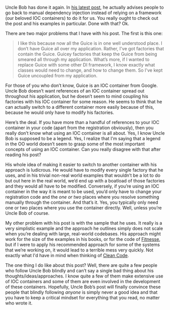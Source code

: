 Uncle Bob has done it again. In <a href="http://blog.objectmentor.com/articles/2010/01/17/dependency-injection-inversion" target="_blank">his latest post</a>, he actually advises people to go back to manual dependency injection instead of relying on a framework (our beloved IOC containers) to do it for us. You really ought to check out the post and his examples in particular. Done with that? Ok.

There are two major problems that I have with his post. The first is this one:

> I like this because now all the Guice is in one well understood place. I don’t have Guice all over my application. Rather, I've got factories that contain the Guice. Guicey factories that keep the Guice from being smeared all through my application. What’s more, if I wanted to replace Guice with some other DI framework, I know exactly what classes would need to change, and how to change them. So I've kept Guice uncoupled from my application.

For those of you who don’t know, Guice is an IOC container from Google. Uncle Bob doesn’t want references of an IOC container spread out throughout his application, but he doesn’t seem to mind coupling his factories with his IOC container for some reason. He seems to think that he can actually switch to a different container more easily because of this, because he would only have to modify his factories.

Here’s the deal. If you have more than a handful of references to your IOC container in your code (apart from the registration obviously), then you really don’t know what using an IOC container is all about. Yes, I know Uncle Bob is supposed to be a legend. Yes, I realize that I'm saying that a legend in the OO world doesn’t seem to grasp some of the most important concepts of using an IOC container. Can you really disagree with that after reading his post? 

His whole idea of making it easier to switch to another container with his approach is ludicrous. He would have to modify every single factory that he uses, and in his trivial non-real world examples that wouldn’t be a lot to do but out here in the real world, we’d end up with a boatload of those factories and they would all have to be modified. Conversely, if you’re using an IOC container in the way it is meant to be used, you’d only have to change your registration code and the <em>one or two</em> places where you resolve something manually through the container. And that’s it. Yes, you typically only need one or two places where you use the container directly. Well, unless you’re Uncle Bob of course.

My other problem with his post is with the sample that he uses. It really is a very simplistic example and the approach he outlines simply does not scale when you’re dealing with large, real-world codebases. His approach might work for the size of the examples in his books, or for the code of <a href="http://fitnesse.org/" target="_blank">Fitnesse</a>, but if I were to apply his recommended approach for some of the systems that we’re working on, it would lead to a terrible mess very quickly. Not exactly what I'd have in mind when thinking of <a href="http://www.amazon.com/Clean-Code-Handbook-Software-Craftsmanship/dp/0132350882/ref=sr_1_1?ie=UTF8&amp;s=books&amp;qid=1263888825&amp;sr=8-1" target="_blank">Clean Code</a>.

The one thing I do like about this post? Well, there are quite a few people who follow Uncle Bob blindly and can’t say a single bad thing about his thoughts/ideas/approaches. I know quite a few of them make extensive use of IOC containers and some of them are even involved in the development of these containers. Hopefully, Uncle Bob’s post will finally convince these people that blindly following <em>anyone</em> is simply never a good idea and that you have to keep a critical mindset for everything that you read, no matter who wrote it.